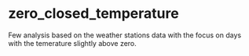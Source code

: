 # zero_closed_temperature
Few analysis based on the weather stations data with the focus on days with the temerature slightly above zero.
